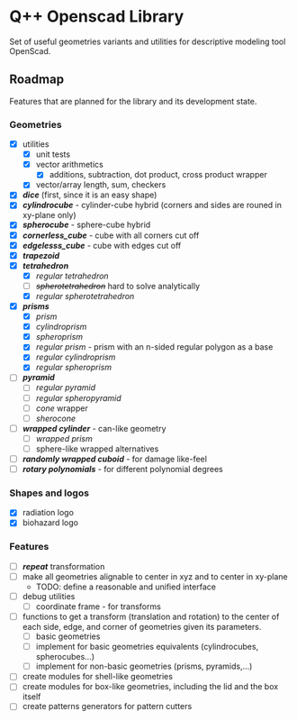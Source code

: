 # Q++ Openscad Library

Set of useful geometries variants and utilities for descriptive modeling tool OpenScad.

## Roadmap

Features that are planned for the library and its development state.

### Geometries

- [X] utilities
  - [x] unit tests
  - [x] vector arithmetics
    - [x] additions, subtraction, dot product, cross product wrapper
  - [x] vector/array length, sum, checkers
- [X] ***dice*** (first, since it is an easy shape)
- [X] ***cylindrocube*** - cylinder-cube hybrid (corners and sides are rouned in xy-plane only)
- [x] ***spherocube*** - sphere-cube hybrid
- [x] ***cornerless_cube*** - cube with all corners cut off
- [x] ***edgelesss_cube*** - cube with edges cut off
- [x] ***trapezoid***
- [x] ***tetrahedron***
  - [x] *regular tetrahedron*
  - [ ] ~~*spherotetrahedron*~~ hard to solve analytically
  - [x] *regular spherotetrahedron*
- [x] ***prisms***
  - [x] *prism*
  - [x] *cylindroprism*
  - [x] *spheroprism*
  - [x] *regular prism* - prism with an n-sided regular polygon as a base
  - [x] *regular cylindroprism*
  - [x] *regular spheroprism*
- [ ] ***pyramid***
  - [ ] *regular pyramid*
  - [ ] *regular spheropyramid*
  - [ ] *cone* wrapper
  - [ ] *sherocone*
- [ ] ***wrapped cylinder*** - can-like geometry
  - [ ] *wrapped prism*
  - [ ] sphere-like wrapped alternatives
- [ ] ***randomly wrapped cuboid*** - for damage like-feel
- [ ] ***rotary polynomials*** - for different polynomial degrees

### Shapes and logos

- [x] radiation logo
- [x] biohazard logo

### Features

- [ ] ***repeat*** transformation
- [ ] make all geometries alignable to center in xyz and to center in xy-plane
  - TODO: define a reasonable and unified interface
- [ ] debug utilities
  - [ ] coordinate frame - for transforms
- [ ] functions to get a transform (translation and rotation) to the center of each side, edge, and corner of geometries given its parameters.
  - [ ] basic geometries
  - [ ] implement for basic geometries equivalents (cylindrocubes, spherocubes...)
  - [ ] implement for non-basic geometries (prisms, pyramids,...)
- [ ] create modules for shell-like geometries
- [ ] create modules for box-like geometries, including the lid and the box itself
- [ ] create patterns generators for pattern cutters
